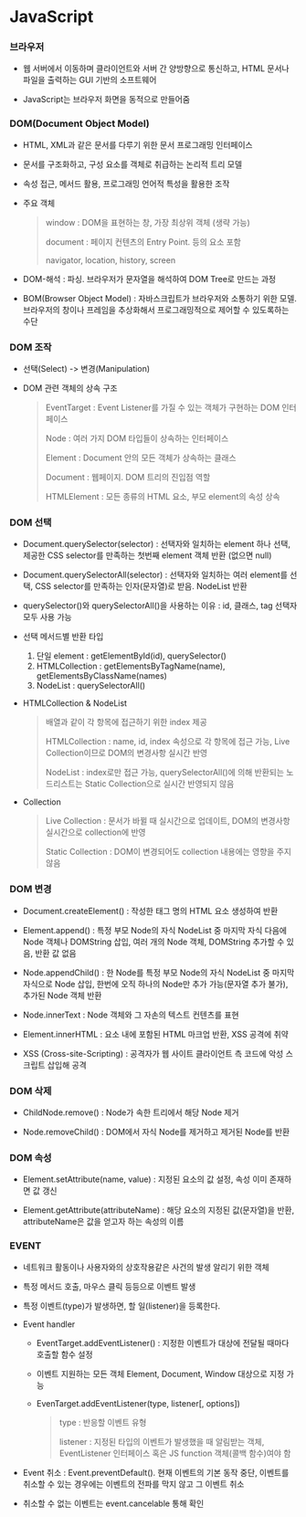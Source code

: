 # JavaScript

### 브라우저

- 웹 서버에서 이동하며 클라이언트와 서버 간 양방향으로 통신하고, HTML 문서나 파일을 출력하는 GUI 기반의 소프트웨어

- JavaScript는 브라우저 화면을 동적으로 만들어줌

  

### DOM(Document Object Model)

- HTML, XML과 같은 문서를 다루기 위한 문서 프로그래밍 인터페이스

- 문서를 구조화하고, 구성 요소를 객체로 취급하는 논리적 트리 모델

- 속성 접근, 메서드 활용, 프로그래밍 언어적 특성을 활용한 조작

- 주요 객체

  >window : DOM을 표현하는 창, 가장 최상위 객체 (생략 가능)
  >
  >document : 페이지 컨텐츠의 Entry Point. <body> 등의 요소 포함
  >
  >navigator, location, history, screen

- DOM-해석 : 파싱. 브라우저가 문자열을 해석하여 DOM Tree로 만드는 과정

- BOM(Browser Object Model) : 자바스크립트가 브라우저와 소통하기 위한 모델. 브라우저의 창이나 프레임을 추상화해서 프로그래밍적으로 제어할 수 있도록하는 수단

  

### DOM 조작

- 선택(Select) -> 변경(Manipulation)

- DOM 관련 객체의 상속 구조

  >EventTarget : Event Listener를 가질 수 있는 객체가 구현하는 DOM 인터페이스
  >
  >Node : 여러 가지 DOM 타입들이 상속하는 인터페이스
  >
  >Element : Document 안의 모든 객체가 상속하는 클래스
  >
  >Document : 웹페이지. DOM 트리의 진입점 역할
  >
  >HTMLElement : 모든 종류의 HTML 요소, 부모 element의 속성 상속



### DOM 선택

- Document.querySelector(selector) : 선택자와 일치하는 element 하나 선택, 제공한 CSS selector를 만족하는 첫번째 element 객체 반환 (없으면 null)

- Document.querySelectorAll(selector) : 선택자와 일치하는 여러 element를 선택, CSS selector를 만족하는 인자(문자열)로 받음. NodeList 반환

- querySelector()와 querySelectorAll()을 사용하는 이유 : id, 클래스, tag 선택자 모두 사용 가능

- 선택 메서드별 반환 타입

  1. 단일 element : getElementById(id), querySelector()
  2. HTMLCollection : getElementsByTagName(name), getElementsByClassName(names)
  3. NodeList : querySelectorAll()

- HTMLCollection & NodeList 

  >배열과 같이 각 항목에 접근하기 위한 index 제공
  >
  >HTMLCollection : name, id, index 속성으로 각 항목에 접근 가능, Live Collection이므로 DOM의 변경사항 실시간 반영
  >
  >NodeList : index로만 접근 가능, querySelectorAll()에 의해 반환되는 노드리스트는 Static Collection으로 실시간 반영되지 않음

- Collection

  > Live Collection : 문서가 바뀔 때 실시간으로 업데이트, DOM의 변경사항 실시간으로 collection에 반영
  >
  > Static Collection : DOM이 변경되어도 collection 내용에는 영향을 주지 않음



### DOM 변경

- Document.createElement() : 작성한 태그 명의 HTML 요소 생성하여 반환

- Element.append() : 특정 부모 Node의 자식 NodeList 중 마지막 자식 다음에 Node 객체나 DOMString 삽입, 여러 개의 Node 객체, DOMString 추가할 수 있음, 반환 값 없음

- Node.appendChild() : 한 Node를 특정 부모 Node의 자식 NodeList 중 마지막 자식으로 Node 삽입, 한번에 오직 하나의 Node만 추가 가능(문자열 추가 불가), 추가된 Node 객체 반환

- Node.innerText : Node 객체와 그 자손의 텍스트 컨텐츠를 표현

- Element.innerHTML : 요소 내에 포함된 HTML 마크업 반환, XSS 공격에 취약

- XSS (Cross-site-Scripting) : 공격자가 웹 사이트 클라이언트 측 코드에 악성 스크립트 삽입해 공격



### DOM 삭제

- ChildNode.remove() : Node가 속한 트리에서 해당 Node 제거

- Node.removeChild() : DOM에서 자식 Node를 제거하고 제거된 Node를 반환



### DOM 속성

- Element.setAttribute(name, value) : 지정된 요소의 값 설정, 속성 이미 존재하면 값 갱신

- Element.getAttribute(attributeName) : 해당 요소의 지정된 값(문자열)을 반환, attributeName은 값을 얻고자 하는 속성의 이름



### EVENT

- 네트워크 활동이나 사용자와의 상호작용같은 사건의 발생 알리기 위한 객체

- 특정 메서드 호출, 마우스 클릭 등등으로 이벤트 발생

- 특정 이벤트(type)가 발생하면, 할 일(listener)을 등록한다.

- Event handler

  - EventTarget.addEventListener() : 지정한 이벤트가 대상에 전달될 때마다 호출할 함수 설정
  
  - 이벤트 지원하는 모든 객체 Element, Document, Window 대상으로 지정 가능
  
  - EvenTarget.addEventListener(type, listener[, options])
    
    >type : 반응할 이벤트 유형
    >
    >listener : 지정된 타입의 이벤트가 발생했을 때 알림받는 객체, EventListener 인터페이스 혹은 JS function 객체(콜백 함수)여야 함
  
- Event 취소 : Event.preventDefault(). 현재 이벤트의 기본 동작 중단, 이벤트를 취소할 수 있는 경우에는 이벤트의 전파를 막지 않고 그 이벤트 취소

- 취소할 수 없는 이벤트는 event.cancelable 통해 확인